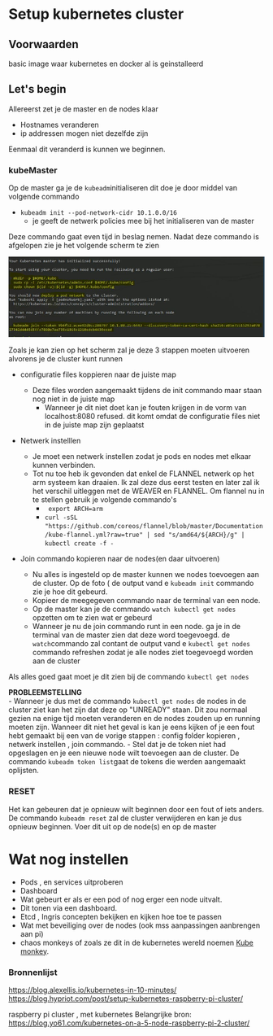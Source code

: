 # Setup kubernetes cluster

## Voorwaarden
basic image waar kubernetes en docker al is geinstalleerd
## Let's begin
Allereerst zet je de master en de nodes klaar
- Hostnames veranderen
- ip addressen mogen niet dezelfde zijn

Eenmaal dit veranderd is kunnen we beginnen.
### kubeMaster
Op de master ga je de `kubeadm`initialiseren dit doe je door middel van volgende commando
- `kubeadm init --pod-network-cidr 10.1.0.0/16` 
    - je geeft de netwerk policies mee bij het initialiseren van de master
    
Deze commando gaat even tijd in beslag nemen. Nadat deze commando is afgelopen zie je het volgende scherm te zien

![Linux ssh](/images/kubeMasterOutput.jpg)

Zoals je kan zien op het scherm zal je deze 3 stappen moeten uitvoeren alvorens je de cluster kunt runnen
- configuratie files koppieren naar de juiste map
  - Deze files worden aangemaakt tijdens de init commando maar staan nog niet in de juiste map
    - Wanneer je dit niet doet kan je fouten krijgen in de vorm van localhost:8080 refused. dit komt omdat de configuratie files niet in de juiste map zijn geplaatst 
- Netwerk instelllen 
  - Je moet een netwerk instellen zodat je pods en nodes  met elkaar kunnen verbinden.
  - Tot nu toe heb ik gevonden dat enkel de FLANNEL netwerk op het arm systeem kan draaien. Ik zal deze dus eerst testen en later zal ik het verschil uitleggen met de WEAVER en FLANNEL. Om flannel nu in te stellen gebruik je volgende commando's
    - ` export ARCH=arm`
    -  `curl -sSL "https://github.com/coreos/flannel/blob/master/Documentation/kube-flannel.yml?raw=true" | sed "s/amd64/${ARCH}/g" | kubectl create -f - `
    
- Join commando kopieren naar de nodes(en daar uitvoeren)
  - Nu alles is ingesteld op de master kunnen we nodes toevoegen aan de cluster. Op de foto ( de output vand e `kubeadm init` commando zie je hoe dit gebeurd. 
  - Kopieer de meegegeven commando naar de terminal van een node. 
  - Op de master kan je de commando `watch kubectl get nodes` opzetten om te zien wat er gebeurd
  - Wanneer je nu de join commando runt in een node. ga je in de terminal van de master zien dat deze word toegevoegd. de `watch`commando zal contant de output vand e `kubectl get nodes` commando refreshen zodat je alle nodes ziet toegevoegd worden aan de cluster

Als alles goed gaat moet je dit zien bij de commando `kubectl get nodes`
  
**PROBLEEMSTELLING**  
    - Wanneer je dus met de commando `kubectl get nodes` de nodes in de cluster ziet kan het zijn dat deze op "UNREADY" staan. Dit zou normaal gezien na enige tijd moeten veranderen en de nodes zouden up en running moeten zijn. Wanneer dit niet het geval is kan je eens kijken of je een fout hebt gemaakt bij een van de vorige stappen : config folder kopieren , netwerk instellen , join commando.
    - Stel dat je de token niet had opgeslagen en je een nieuwe node wilt toevoegen aan de cluster. De commando `kubeadm token list`gaat de tokens die werden aangemaakt oplijsten.
 
### RESET
Het kan gebeuren dat je opnieuw wilt beginnen door een fout of iets anders. 
De commando `kubeadm reset` zal de cluster verwijderen en kan je dus opnieuw beginnen. Voer dit uit op de node(s) en op de master

# Wat nog instellen 
- Pods , en services uitproberen 
- Dashboard
- Wat gebeurt er als er een pod of nog erger een node uitvalt. 
- Dit tonen via een dashboard.
- Etcd , Ingris concepten bekijken en kijken hoe toe te passen
- Wat met beveiliging over de nodes (ook mss aanpassingen aanbrengen aan pi)
- chaos monkeys of zoals ze dit in de kubernetes wereld noemen  [ Kube monkey](https://github.com/asobti/kube-monkey).

### Bronnenlijst

https://blog.alexellis.io/kubernetes-in-10-minutes/
https://blog.hypriot.com/post/setup-kubernetes-raspberry-pi-cluster/

raspberry pi cluster , met kubernetes 
Belangrijke bron: 
https://blog.yo61.com/kubernetes-on-a-5-node-raspberry-pi-2-cluster/


